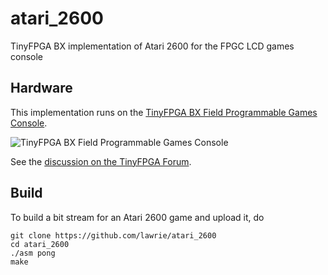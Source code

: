 # atari_2600
TinyFPGA BX implementation of Atari 2600 for the FPGC LCD games console

## Hardware

This implementation runs on the [TinyFPGA BX Field Programmable Games Console](https://github.com/Fabien-Chouteau/field-programmable-game-console).

![TinyFPGA BX Field Programmable Games Console](https://discourse.tinyfpga.com/uploads/default/optimized/1X/f4435f46beb1bc25ac96b8b072648f0aa48cb1bf_1_690x388.jpeg "TinyFPGA BX Field Programmable Games Console")

See the [discussion on the TinyFPGA Forum](https://discourse.tinyfpga.com/t/bx-portable-game-console-project-collaboration).

## Build

To build a bit stream for an Atari 2600 game and upload it, do

```
git clone https://github.com/lawrie/atari_2600
cd atari_2600
./asm pong
make
```
